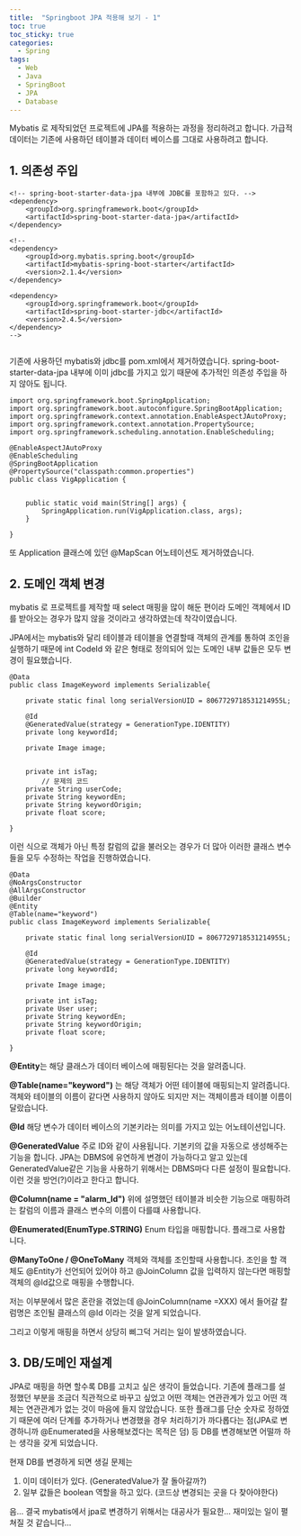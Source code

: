```yaml
---
title:  "Springboot JPA 적용해 보기 - 1"
toc: true
toc_sticky: true
categories:
  - Spring
tags:  
  - Web
  - Java
  - SpringBoot
  - JPA
  - Database
---
```


Mybatis 로 제작되었던 프로젝트에 JPA를 적용하는 과정을 정리하려고 합니다.
가급적 데이터는 기존에 사용하던 테이블과 데이터 베이스를 그대로 사용하려고 합니다.


## 1. 의존성 주입

```
<!-- spring-boot-starter-data-jpa 내부에 JDBC를 포함하고 있다. -->
<dependency>
	<groupId>org.springframework.boot</groupId>
	<artifactId>spring-boot-starter-data-jpa</artifactId>
</dependency>
    
<!--
<dependency>
    <groupId>org.mybatis.spring.boot</groupId>
    <artifactId>mybatis-spring-boot-starter</artifactId>
    <version>2.1.4</version>
</dependency>

<dependency>
    <groupId>org.springframework.boot</groupId>
    <artifactId>spring-boot-starter-jdbc</artifactId>
    <version>2.4.5</version>
</dependency>
-->        
        
```
기존에 사용하던 mybatis와 jdbc를 pom.xml에서 제거하였습니다. spring-boot-starter-data-jpa 내부에 이미 jdbc를 가지고 있기 때문에 추가적인 의존성 주입을 하지 않아도 됩니다.


```
import org.springframework.boot.SpringApplication;
import org.springframework.boot.autoconfigure.SpringBootApplication;
import org.springframework.context.annotation.EnableAspectJAutoProxy;
import org.springframework.context.annotation.PropertySource;
import org.springframework.scheduling.annotation.EnableScheduling;

@EnableAspectJAutoProxy
@EnableScheduling
@SpringBootApplication
@PropertySource("classpath:common.properties")
public class VigApplication {
	
	
	public static void main(String[] args) {
		SpringApplication.run(VigApplication.class, args);
	}

}
```
또 Application 클래스에 있던 @MapScan 어노테이션도 제거하였습니다.



## 2. 도메인 객체 변경

mybatis 로 프로젝트를 제작할 때 select 매핑을 많이 해둔 편이라 도메인 객체에서 ID를 받아오는 경우가 많지 않을 것이라고 생각하였는데 착각이였습니다.

JPA에서는 mybatis와 달리 테이블과 테이블을 연결할때 객체의 관계를 통하여 조인을 실행하기 때문에 int CodeId 와 같은 형태로 정의되어 있는 도메인 내부 값들은 모두 변경이 필요했습니다.


```
@Data
public class ImageKeyword implements Serializable{
	
	private static final long serialVersionUID = 8067729718531214955L;
	
	@Id
	@GeneratedValue(strategy = GenerationType.IDENTITY)
	private long keywordId;
	
	private Image image;
	
	
 	private int isTag;
        // 문제의 코드
	private String userCode;
	private String keywordEn;
	private String keywordOrigin;	
	private float score;

}
```

이런 식으로 객체가 아닌 특정 칼럼의 값을 불러오는 경우가 더 많아 이러한 클래스 변수들을 모두 수정하는 작업을 진행하였습니다.


```
@Data
@NoArgsConstructor
@AllArgsConstructor
@Builder
@Entity
@Table(name="keyword")
public class ImageKeyword implements Serializable{
	
	private static final long serialVersionUID = 8067729718531214955L;
	
	@Id
	@GeneratedValue(strategy = GenerationType.IDENTITY)
	private long keywordId;
	
	private Image image;	

 	private int isTag;
	private User user;
	private String keywordEn;
	private String keywordOrigin;	
	private float score;

}
```

**@Entity**는 해당 클래스가 데이터 베이스에 매핑된다는 것을 알려줍니다.

**@Table(name="keyword")** 는 해당 객체가 어떤 테이블에 매핑되는지 알려줍니다. 객체와 테이블의 이름이 같다면 사용하지 않아도 되지만 저는 객체이름과 테이블 이름이 달랐습니다.

**@Id**	해당 변수가 데이터 베이스의 기본키라는 의미를 가지고 있는 어노테이션입니다.
	
**@GeneratedValue** 주로 ID와 같이 사용됩니다. 기본키의 값을 자동으로 생성해주는 기능을 합니다. JPA는 DBMS에 유연하게 변경이 가능하다고 알고 있는데 GeneratedValue같은 기능을 사용하기 위해서는 DBMS마다 다른 설정이 필요합니다. 이런 것을 방언(?)이라고 한다고 합니다.

**@Column(name = "alarm_Id")** 위에 설명했던 테이블과 비슷한 기능으로 매핑하려는 칼럼의 이름과 클래스 변수의 이름이 다를떄 사용합니다. 

**@Enumerated(EnumType.STRING)** Enum 타입을 매핑합니다. 플래그로 사용합니다.

**@ManyToOne / @OneToMany** 
객체와 객체를 조인할때 사용합니다. 조인을 할 객체도 @Entity가 선언되어 있어야 하고 @JoinColumn 값을 입력하지 않는다면 매핑할 객체의 @Id값으로 매핑을 수행합니다. 

저는 이부분에서 많은 혼란을 겪었는데  @JoinColumn(name =XXX) 에서 들어갈 칼럼명은 조인될 클래스의 @Id 이라는 것을 알게 되었습니다.

그리고 이렇게 매핑을 하면서 상당히 삐그덕 거리는 일이 발생하였습니다.


## 3. DB/도메인 재설계
JPA로 매핑을 하면 할수록 DB를 고치고 싶은 생각이 들었습니다. 기존에 플래그를 설정했던 부분을 조금더 직관적으로 바꾸고 싶었고 어떤 객체는 연관관계가 있고 어떤 객체는 연관관계가 없는 것이 마음에 들지 않았습니다. 
또한 플래그를 단순 숫자로 정하였기 때문에 여러 단계를 추가하거나 변경했을 경우 처리하기가 까다롭다는 점(JPA로 변경하니까 @Enumerated을 사용해보겠다는 목적은 덤) 등 DB를 변경해보면 어떨까 하는 생각을 갖게 되었습니다.

현재 DB를 변경하게 되면 생길 문제는 
1. 이미 데이터가 있다. (GeneratedValue가 잘 돌아갈까?)
2. 일부 값들은 boolean 역할을 하고 있다. (코드상 변경되는 곳을 다 찾아야한다)

음... 결국 mybatis에서 jpa로 변경하기 위해서는 대공사가 필요한... 재미있는 일이 펼쳐질 것 같습니다...